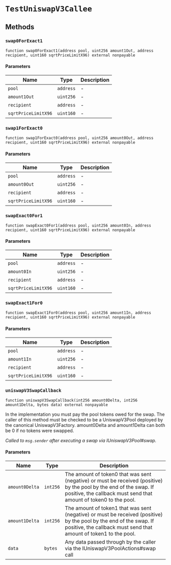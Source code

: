 
# `TestUniswapV3Callee`

    

    
## Methods
### `swap0ForExact1`
```solidity
function swap0ForExact1(address pool, uint256 amount1Out, address recipient, uint160 sqrtPriceLimitX96) external nonpayable
```

            

            
#### Parameters

| Name | Type | Description |
|---|---|---|
| `pool` | `address` | - |
| `amount1Out` | `uint256` | - |
| `recipient` | `address` | - |
| `sqrtPriceLimitX96` | `uint160` | - |

### `swap1ForExact0`
```solidity
function swap1ForExact0(address pool, uint256 amount0Out, address recipient, uint160 sqrtPriceLimitX96) external nonpayable
```

            

            
#### Parameters

| Name | Type | Description |
|---|---|---|
| `pool` | `address` | - |
| `amount0Out` | `uint256` | - |
| `recipient` | `address` | - |
| `sqrtPriceLimitX96` | `uint160` | - |

### `swapExact0For1`
```solidity
function swapExact0For1(address pool, uint256 amount0In, address recipient, uint160 sqrtPriceLimitX96) external nonpayable
```

            

            
#### Parameters

| Name | Type | Description |
|---|---|---|
| `pool` | `address` | - |
| `amount0In` | `uint256` | - |
| `recipient` | `address` | - |
| `sqrtPriceLimitX96` | `uint160` | - |

### `swapExact1For0`
```solidity
function swapExact1For0(address pool, uint256 amount1In, address recipient, uint160 sqrtPriceLimitX96) external nonpayable
```

            

            
#### Parameters

| Name | Type | Description |
|---|---|---|
| `pool` | `address` | - |
| `amount1In` | `uint256` | - |
| `recipient` | `address` | - |
| `sqrtPriceLimitX96` | `uint160` | - |

### `uniswapV3SwapCallback`
```solidity
function uniswapV3SwapCallback(int256 amount0Delta, int256 amount1Delta, bytes data) external nonpayable
```

            
In the implementation you must pay the pool tokens owed for the swap. The caller of this method must be checked to be a UniswapV3Pool deployed by the canonical UniswapV3Factory. amount0Delta and amount1Delta can both be 0 if no tokens were swapped.

            
*Called to `msg.sender` after executing a swap via IUniswapV3Pool#swap.*
#### Parameters

| Name | Type | Description |
|---|---|---|
| `amount0Delta` | `int256` | The amount of token0 that was sent (negative) or must be received (positive) by the pool by the end of the swap. If positive, the callback must send that amount of token0 to the pool. |
| `amount1Delta` | `int256` | The amount of token1 that was sent (negative) or must be received (positive) by the pool by the end of the swap. If positive, the callback must send that amount of token1 to the pool. |
| `data` | `bytes` | Any data passed through by the caller via the IUniswapV3PoolActions#swap call |


